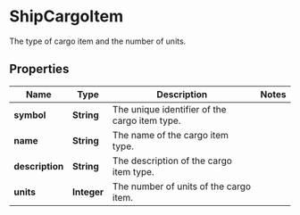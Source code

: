 

# ShipCargoItem

The type of cargo item and the number of units.

## Properties

| Name | Type | Description | Notes |
|------------ | ------------- | ------------- | -------------|
|**symbol** | **String** | The unique identifier of the cargo item type. |  |
|**name** | **String** | The name of the cargo item type. |  |
|**description** | **String** | The description of the cargo item type. |  |
|**units** | **Integer** | The number of units of the cargo item. |  |



